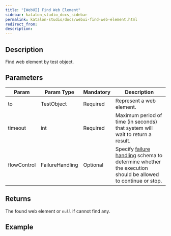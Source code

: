 ```yaml
---
title: "[WebUI] Find Web Element" 
sidebar: katalon_studio_docs_sidebar
permalink: katalon-studio/docs/webui-find-web-element.html 
redirect_from:
description: 
---
```


## Description

Find web element by test object.

## Parameters

<table>
	<thead>
		<tr>
			<th>Param</th>
			<th>Param Type</th>
			<th>Mandatory</th>
			<th>Description</th>
		</tr>
	</thead>
	<tbody>
		<tr>
			<td>to</td>
			<td>TestObject</td>
			<td>Required</td>
			<td>Represent a web element.</td>
		</tr>
		<tr>
			<td>timeout</td>
			<td>int</td>
			<td>Required</td>
			<td>Maximum period of time (in seconds) that system will wait to return a result.</td>
		</tr>
		<tr>
			<td>flowControl</td>
			<td>FailureHandling</td>
			<td>Optional</td>
			<td>Specify&nbsp;<a href="https://docs.katalon.com/katalon-studio/docs/failure-handling.html">failure handling</a>&nbsp;schema to determine whether the execution should be allowed to continue or stop.</td>
		</tr>
	</tbody>
</table>

## Returns

The found web element or `null` if cannot find any.

## Example

